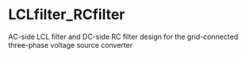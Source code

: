 # LCLfilter_RCfilter
AC-side LCL filter and DC-side RC filter design for the grid-connected three-phase voltage source converter

